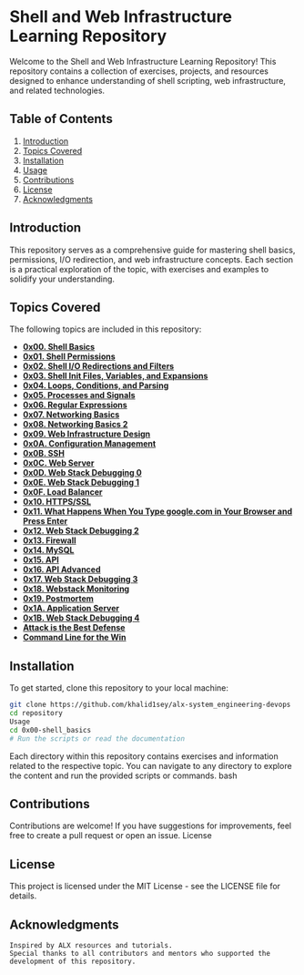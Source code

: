 # Shell and Web Infrastructure Learning Repository

Welcome to the Shell and Web Infrastructure Learning Repository! This repository contains a collection of exercises, projects, and resources designed to enhance understanding of shell scripting, web infrastructure, and related technologies.

## Table of Contents

1. [Introduction](#introduction)
2. [Topics Covered](#topics-covered)
3. [Installation](#installation)
4. [Usage](#usage)
5. [Contributions](#contributions)
6. [License](#license)
7. [Acknowledgments](#acknowledgments)

## Introduction

This repository serves as a comprehensive guide for mastering shell basics, permissions, I/O redirection, and web infrastructure concepts. Each section is a practical exploration of the topic, with exercises and examples to solidify your understanding.

## Topics Covered

The following topics are included in this repository:

- **[0x00. Shell Basics](0x00-shell_basics)**
- **[0x01. Shell Permissions](0x01-shell_permissions)**
- **[0x02. Shell I/O Redirections and Filters](0x02-shell_io_redirections_and_filters)**
- **[0x03. Shell Init Files, Variables, and Expansions](0x03-shell_init_files_variables_and_expansions)**
- **[0x04. Loops, Conditions, and Parsing](0x04-loops_conditions_and_parsing)**
- **[0x05. Processes and Signals](0x05-processes_and_signals)**
- **[0x06. Regular Expressions](0x06-regular_expressions)**
- **[0x07. Networking Basics](0x07-networking_basics)**
- **[0x08. Networking Basics 2](0x08-networking_basics_2)**
- **[0x09. Web Infrastructure Design](0x09-web_infrastructure_design)**
- **[0x0A. Configuration Management](0x0A-configuration_management)**
- **[0x0B. SSH](0x0B-ssh)**
- **[0x0C. Web Server](0x0C-web_server)**
- **[0x0D. Web Stack Debugging 0](0x0D-web_stack_debugging_0)**
- **[0x0E. Web Stack Debugging 1](0x0E-web_stack_debugging_1)**
- **[0x0F. Load Balancer](0x0F-load_balancer)**
- **[0x10. HTTPS/SSL](0x10-https_ssl)**
- **[0x11. What Happens When You Type google.com in Your Browser and Press Enter](0x11-what_happens_when_your_type_google_com_in_your_browser_and_press_enter)**
- **[0x12. Web Stack Debugging 2](0x12-web_stack_debugging_2)**
- **[0x13. Firewall](0x13-firewall)**
- **[0x14. MySQL](0x14-mysql)**
- **[0x15. API](0x15-api)**
- **[0x16. API Advanced](0x16-api_advanced)**
- **[0x17. Web Stack Debugging 3](0x17-web_stack_debugging_3)**
- **[0x18. Webstack Monitoring](0x18-webstack_monitoring)**
- **[0x19. Postmortem](0x19-postmortem)**
- **[0x1A. Application Server](0x1A-application_server)**
- **[0x1B. Web Stack Debugging 4](0x1B-web_stack_debugging_4)**
- **[Attack is the Best Defense](attack_is_the_best_defense)**
- **[Command Line for the Win](command_line_for_the_win)**
## Installation

To get started, clone this repository to your local machine:

```bash
git clone https://github.com/khalid1sey/alx-system_engineering-devops
cd repository
Usage
cd 0x00-shell_basics
# Run the scripts or read the documentation
```
Each directory within this repository contains exercises and information related to the respective topic. You can navigate to any directory to explore the content and run the provided scripts or commands.
bash

## Contributions

Contributions are welcome! If you have suggestions for improvements, feel free to create a pull request or open an issue.
License

## License
This project is licensed under the MIT License - see the LICENSE file for details.

## Acknowledgments

    Inspired by ALX resources and tutorials.
    Special thanks to all contributors and mentors who supported the development of this repository.


